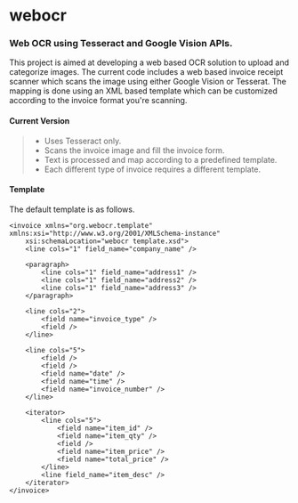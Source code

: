 # webocr
### Web OCR using Tesseract and Google Vision APIs.
This project is aimed at developing a web based OCR solution to upload and categorize images. The current code includes a web based invoice receipt scanner which scans the image using either Google Vision or Tesserat. The mapping is done using an XML based template which can be customized according to the invoice format you're scanning.

#### Current Version
> - Uses Tesseract only.
> - Scans the invoice image and fill the invoice form.
> - Text is processed and map according to a predefined template.
> - Each different type of invoice requires a different template.

#### Template

The default template is as follows.

	<invoice xmlns="org.webocr.template" xmlns:xsi="http://www.w3.org/2001/XMLSchema-instance"
		xsi:schemaLocation="webocr template.xsd">
		<line cols="1" field_name="company_name" />

		<paragraph>
			<line cols="1" field_name="address1" />
			<line cols="1" field_name="address2" />
			<line cols="1" field_name="address3" />
		</paragraph>

		<line cols="2">
			<field name="invoice_type" />
			<field />
		</line>

		<line cols="5">
			<field />
			<field />
			<field name="date" />
			<field name="time" />
			<field name="invoice_number" />
		</line>

		<iterator>
			<line cols="5">
				<field name="item_id" />
				<field name="item_qty" />
				<field />
				<field name="item_price" />
				<field name="total_price" />
			</line>
			<line field_name="item_desc" />
		</iterator>
	</invoice>
